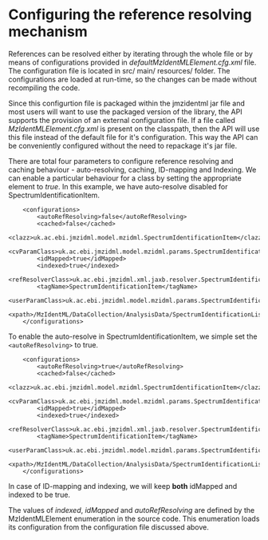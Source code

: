# Configuring the reference resolving mechanism #

References can be resolved either by iterating through the whole file or by means of configurations provided in _defaultMzIdentMLElement.cfg.xml_ file. The configuration file is located in  src/ main/ resources/ folder. The configurations are loaded at run-time, so the changes can be made without recompiling the code.

Since this configurtion file is packaged within the jmzidentml jar file and most users will want to use the packaged version of the library, the API supports the provision of an external configuration file. If a file called _MzIdentMLElement.cfg.xml_ is present on the classpath, then the API will use this file instead of the default file for it's configuration. This way the API can be conveniently configured without the need to repackage it's jar file.

There are total four parameters to configure reference resolving and caching behaviour - auto-resolving, caching, ID-mapping and Indexing. We can enable a particular behaviour for a class by setting the appropriate element to _true_. In this example, we have auto-resolve disabled for SpectrumIdentificationItem.

```
    <configurations>
        <autoRefResolving>false</autoRefResolving>
        <cached>false</cached>
        <clazz>uk.ac.ebi.jmzidml.model.mzidml.SpectrumIdentificationItem</clazz>
        <cvParamClass>uk.ac.ebi.jmzidml.model.mzidml.params.SpectrumIdentificationItemCvParam</cvParamClass>
        <idMapped>true</idMapped>
        <indexed>true</indexed>
        <refResolverClass>uk.ac.ebi.jmzidml.xml.jaxb.resolver.SpectrumIdentificationItemRefResolver</refResolverClass>
        <tagName>SpectrumIdentificationItem</tagName>
        <userParamClass>uk.ac.ebi.jmzidml.model.mzidml.params.SpectrumIdentificationItemUserParam</userParamClass>
        <xpath>/MzIdentML/DataCollection/AnalysisData/SpectrumIdentificationList/SpectrumIdentificationResult/SpectrumIdentificationItem</xpath>
    </configurations>

```

To enable the auto-resolve in SpectrumIdentificationItem, we simple set the `<autoRefResolving>` to true.

```
    <configurations>
        <autoRefResolving>true</autoRefResolving>
        <cached>false</cached>
        <clazz>uk.ac.ebi.jmzidml.model.mzidml.SpectrumIdentificationItem</clazz>
        <cvParamClass>uk.ac.ebi.jmzidml.model.mzidml.params.SpectrumIdentificationItemCvParam</cvParamClass>
        <idMapped>true</idMapped>
        <indexed>true</indexed>
        <refResolverClass>uk.ac.ebi.jmzidml.xml.jaxb.resolver.SpectrumIdentificationItemRefResolver</refResolverClass>
        <tagName>SpectrumIdentificationItem</tagName>
        <userParamClass>uk.ac.ebi.jmzidml.model.mzidml.params.SpectrumIdentificationItemUserParam</userParamClass>
        <xpath>/MzIdentML/DataCollection/AnalysisData/SpectrumIdentificationList/SpectrumIdentificationResult/SpectrumIdentificationItem</xpath>
    </configurations>
```

In case of ID-mapping and indexing, we will keep **both** idMapped and indexed to be true.

The values of _indexed_, _idMapped_ and _autoRefResolving_ are defined by the MzIdentMLElement enumeration in the source code. This enumeration loads its configuration from the configuration file discussed above.